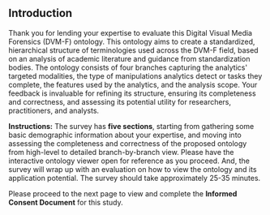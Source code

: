## Introduction

Thank you for lending your expertise to evaluate this Digital Visual Media Forensics (DVM-F) ontology. This ontology aims to create a standardized, hierarchical structure of terminologies used across the DVM-F field, based on an analysis of academic literature and guidance from standardization bodies. The ontology consists of four branches capturing the analytics' targeted modalities, the type of manipulations analytics detect or tasks they complete, the features used by the analytics, and the analysis scope. Your feedback is invaluable for refining its structure, ensuring its completeness and correctness, and assessing its potential utility for researchers, practitioners, and analysts.

**Instructions:** The survey has **five sections**, starting from gathering some basic demographic information about your expertise, and moving into assessing the completeness and correctness of the proposed ontology from high-level to detailed branch-by-branch view. Please have the interactive ontology viewer open for reference as you proceed. And, the survey will wrap up with an evaluation on how to view the ontology and its application potential. The survey should take approximately 25-35 minutes.

Please proceed to the next page to view and complete the **Informed Consent Document** for this study. 